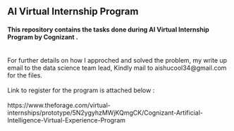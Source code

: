 ## AI Virtual Internship Program 

#### This repository contains the tasks done during  AI Virtual Internship Program by Cognizant .
<br>
For further details on how I approched and solved the problem, my write up email to the data science team lead, Kindly mail to aishucool34@gmail.com for the files. 
<br>
<br>
Link to register for the program is attached below : <br>
<br>
https://www.theforage.com/virtual-internships/prototype/5N2ygyhzMWjKQmgCK/Cognizant-Artificial-Intelligence-Virtual-Experience-Program
